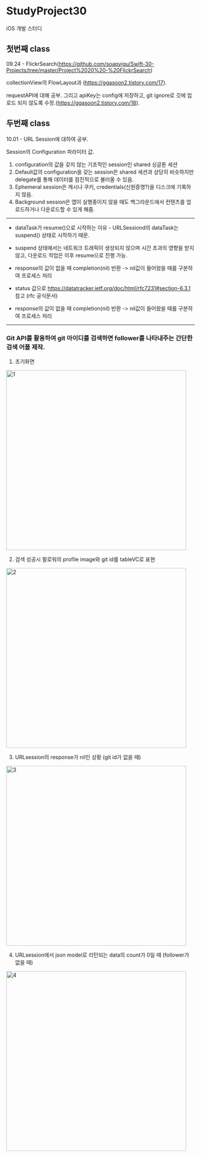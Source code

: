 # StudyProject30
iOS 개발 스터디

## 첫번째 class

09.24 - FlickrSearch(https://github.com/soapyigu/Swift-30-Projects/tree/master/Project%2020%20-%20FlickrSearch) 

collectionView의 FlowLayout과 (https://ggasoon2.tistory.com/17).

requestAPI에 대해 공부. 그리고 apiKey는 config에 저장하고, git ignore로 깃에 업로드 되지 않도록 수정.(https://ggasoon2.tistory.com/18).


## 두번째 class

10.01 - URL Session에 대하여 공부. 

Session의 Configuration 파라미터 값.
1. configuration의 값을 갖지 않는 기초적인 session인 shared 싱글톤 세션
2. Default값의 configuration을 갖는 session은 shared 세션과 상당히 비슷하지만 delegate를 통해 데이터를 점진적으로 불러올 수 있음.
3. Ephemeral session은 캐시나 쿠키, credentials(신원증명?)을 디스크에 기록하지 않음.
4. Background session은 앱이 실행중이지 않을 때도 백그라운드에서 컨텐츠를 업로드하거나 다운로드할 수 있게 해줌.    
---



- dataTask가 resume()으로 시작하는 이유 - URLSessiond의 dataTask는 suspend() 상태로 시작하기 때문. 

- suspend 상태에서는 네트워크 트래픽이 생성되지 않으며 시간 초과의 영향을 받지 않고, 다운로드 작업은 이후 resume으로 진행 가능.

- response의 값이 없을 때 completion(nil) 반환 -> nil값이 들어왔을 때를 구분하여 프로세스 처리

- status 값으로 https://datatracker.ietf.org/doc/html/rfc7231#section-6.3.1 참고 (rfc 공식문서)

- response의 값이 없을 때 completion(nil) 반환 -> nil값이 들어왔을 때를 구분하여 프로세스 처리
---

### Git API를 활용하여 git 아이디를 검색하면 follower를 나타내주는 간단한 검색 어플 제작.



1. 초기화면

<img width="481" alt="1" src="https://user-images.githubusercontent.com/37135479/135764110-643bcdb4-b896-4f27-859e-a38ba7adb2b7.png">

2. 검색 성공시 팔로워의 profile image와 git id를 tableVC로 표현

<img width="481" alt="2" src="https://user-images.githubusercontent.com/37135479/135764119-732447a3-c507-4d21-8d43-c5a0bc6c0ec0.png">

3. URLsession의 response가 nil인 상황 (git id가 없을 때)

<img width="481" alt="3" src="https://user-images.githubusercontent.com/37135479/135764123-58988ea2-a8a6-4d56-8c58-53c4339634ef.png">

4. URLsession에서 json model로 리턴되는 data의 count가 0일 때 (follower가 없을 때)

<img width="481" alt="4" src="https://user-images.githubusercontent.com/37135479/135764128-9969b33e-5d09-4b7f-bb62-250ca51b31cb.png">


